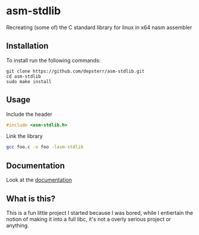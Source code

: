 # asm-stdlib
Recreating (some of) the C standard library for linux in x64 nasm assembler

## Installation

To install run the following commands:

```
git clone https://github.com/depsterr/asm-stdlib.git
cd asm-stdlib
sudo make install
```

## Usage

Include the header

```c
#include <asm-stdlib.h>
```

Link the library
```sh
gcc foo.c -o foo -lasm-stdlib
```

## Documentation

Look at the [documentation](documentation/README.md)

## What is this?

This is a fun little project I started because I was bored, while I entiertain the notion of making it into a full libc, it's not a overly serious project or anything. 
